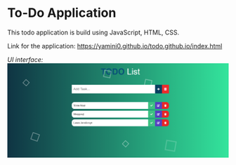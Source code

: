 # To-Do Application
This todo application is build using JavaScript, HTML, CSS.

Link for the application: https://yamini0.github.io/todo.github.io/index.html

*UI interface:*
![](image/todo-png.png)
